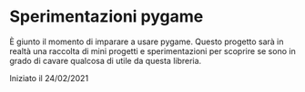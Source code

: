 # Sperimentazioni pygame
È giunto il momento di imparare a usare pygame.
Questo progetto sarà in realtà una raccolta di mini progetti e sperimentazioni per scoprire se sono in grado di cavare qualcosa di utile da questa libreria.

Iniziato il 24/02/2021
